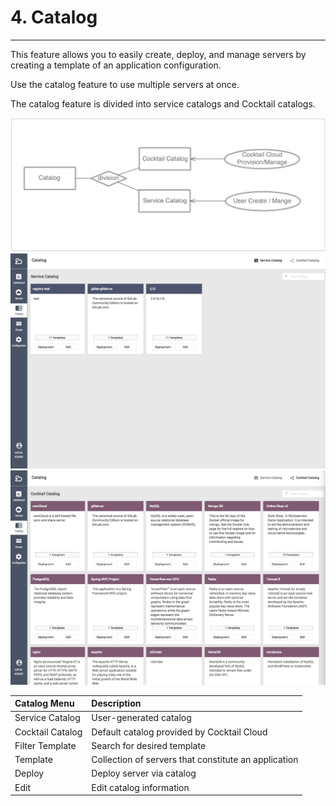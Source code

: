 # 4. Catalog

---

This feature allows you to easily create, deploy, and manage servers by creating a template of an application configuration.

Use the catalog feature to use multiple servers at once.

The catalog feature is divided into service catalogs and Cocktail catalogs.

![](/assets/EN/2.5/4_1.png)![](/assets/EN/2.5/4_2.png)![](/assets/EN/2.5/4_3.png)

| **Catalog Menu** | **Description** |
| :--- | :--- |
| Service Catalog | User-generated catalog |
| Cocktail Catalog | Default catalog provided by Cocktail Cloud |
| Filter Template | Search for desired template |
| Template | Collection of servers that constitute an application |
| Deploy | Deploy server via catalog |
| Edit | Edit catalog information |



